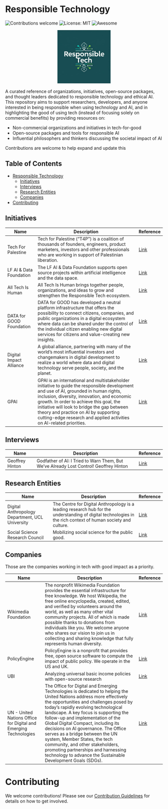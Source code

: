 
# Responsible Technology

![Contributions welcome](https://img.shields.io/badge/contributions-welcome-brightgreen.svg)
![License: MIT](https://img.shields.io/badge/license-MIT-blue.svg)
![Awesome](https://img.shields.io/badge/awesome-yes-orange.svg)

<p align="center">
  <img src="./assets/logo.png" alt="Responsible Tech Logo" height="170"/>
</p>
A curated reference of organizations, initiatives, open-source packages, and thought leaders dedicated to responsible technology and ethical AI. This repository aims to support researchers, developers, and anyone interested in being responsible when using technology and AI, and in highlighting the good of using tech (instead of focusing solely on commercial benefits) by providing resources on:

- Non-commercial organizations and initiatives in tech-for-good
- Open-source packages and tools for responsible AI
- Influential philosophers and thinkers discussing the societal impact of AI


Contributions are welcome to help expand and update this

## Table of Contents

- [Responsible Technology](#responsible-technology)
  - [Initiatives](#initiatives)
  - [Interviews](#interviews)
  - [Research Entities](#research-entities)
  - [Companies](#companies)
- [Contributing](#contributing)


## Initiatives
| Name                  | Description                                                                                                                                     | Reference                                                                 |
|-----------------------|-------------------------------------------------------------------------------------------------------------------------------------------------|---------------------------------------------------------------------------|
| Tech For Palestine    | Tech for Palestine (“T4P”) is a coalition of thousands of founders, engineers, product marketers, investors and other professionals who are working in support of Palestinian liberation. | [Link](https://techforpalestine.org/) |
| LF AI & Data Foundation | The LF AI & Data Foundation supports open source projects within artificial intelligence and the data space.                                    | [Link](https://lfaidata.foundation/projects/) |
| All Tech Is Human | All Tech Is Human brings together people, organizations, and ideas to grow and strengthen the Responsible Tech ecosystem. | [Link](https://alltechishuman.org/) |
| DATA for GOOD Foundation | DATA for GOOD has developed a neutral platform infrastructure that offers the possibility to connect citizens, companies, and public organizations in a digital ecosystem where data can be shared under the control of the individual citizen enabling new digital services for citizens and value-creating new insights. | [Link](https://arc.net/l/quote/qwjmepus) |
| Digital Impact Alliance | A global alliance, partnering with many of the world’s most influential investors and changemakers in digital development to realize a world where data and digital technology serve people, society, and the planet. | [Link](https://dial.global/) |
| GPAI | GPAI is an international and multistakeholder initiative to guide the responsible development and use of AI, grounded in human rights, inclusion, diversity, innovation, and economic growth. In order to achieve this goal, the initiative will look to bridge the gap between theory and practice on AI by supporting cutting-edge research and applied activities on AI-related priorities. |[Link](https://oecd.ai/en/) |
## Interviews
| Name                  | Description                                                                                                                                     | Reference                                                                 |
|-----------------------|-------------------------------------------------------------------------------------------------------------------------------------------------|---------------------------------------------------------------------------|
Geoffrey Hinton | Godfather of AI: I Tried to Warn Them, But We’ve Already Lost Control! Geoffrey Hinton | [Link](https://www.youtube.com/watch?v=giT0ytynSqg)


## Research Entities 
| Name                  | Description                                                                                                                                     | Reference                                                                 |
|-----------------------|-------------------------------------------------------------------------------------------------------------------------------------------------|---------------------------------------------------------------------------|
| Digital Anthropology Department, UCL University | The Centre for Digital Anthropology is a leading research hub for the understanding of digital technologies in the rich context of human society and culture.  | [Link](https://www.ucl.ac.uk/anthropology/research/centre-digital-anthropology) |
| Social Science Research Council | Mobilizing social science for the public good. | [Link](https://www.ssrc.org/)|

## Companies 
Those are the companies working in tech with good impact as a priority.

| Name                  | Description                                                                                                                                     | Reference                                                                 |
|-----------------------|-------------------------------------------------------------------------------------------------------------------------------------------------|---------------------------------------------------------------------------|
| Wikimedia Foundation | The nonprofit Wikimedia Foundation provides the essential infrastructure for free knowledge. We host Wikipedia, the free online encyclopedia, created, edited, and verified by volunteers around the world, as well as many other vital community projects. All of which is made possible thanks to donations from individuals like you. We welcome anyone who shares our vision to join us in collecting and sharing knowledge that fully represents human diversity. | [Link](https://wikimediafoundation.org/) |
| PolicyEngine | PolicyEngine is a nonprofit that provides free, open source software to compute the impact of public policy. We operate in the US and UK. | [Link](https://policyengine.org) |
| UBI | Analyzing universal basic income policies with open-source research | [Link](https://arc.net/l/quote/bzwtfpqs) |
| UN - United Nations Office for Digital and Emerging Technologies | The Office for Digital and Emerging Technologies is dedicated to helping the United Nations address more effectively the opportunities and challenges posed by today’s rapidly evolving technological landscape. A key focus is supporting the follow-up and implementation of the Global Digital Compact, including its decisions on AI governance. The Office serves as a bridge between the UN system, Member States, the tech community, and other stakeholders, promoting partnerships and harnessing technology to advance the Sustainable Development Goals (SDGs). | [Link](https://www.un.org/odet) |

# Contributing

We welcome contributions! Please see our [Contribution Guidelines](CONTRIBUTING.md) for details on how to get involved.
